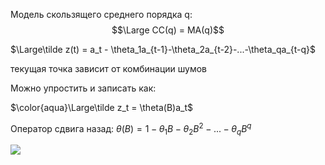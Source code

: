 Модель скользящего среднего порядка q: $$\Large СС(q) = МА(q)$$

$\Large\tilde z(t) = a_t - \theta_1a_{t-1}-\theta_2a_{t-2}-...-\theta_qa_{t-q}$

текущая точка зависит от комбинации шумов

Можно упростить и записать как:

$\color{aqua}\Large\tilde z_t = \theta(B)a_t$

Оператор сдвига назад: $\theta(B) = 1 - \theta_1B - \theta_2B^2 - ... - \theta_qB^q$

![](Untitled4.png)
